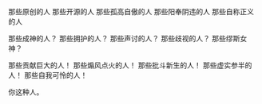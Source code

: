 那些原创的人
那些开源的人
那些孤高自傲的人
那些阳奉阴违的人
那些自称正义的人

那些成神的人？
那些拥护的人？
那些声讨的人？
那些歧视的人？
那些缪斯女神？

那些贡献巨大的人！
那些煽风点火的人！
那些批斗新生的人！
那些虚实参半的人！
那些自我可怜的人！

你这种人。
